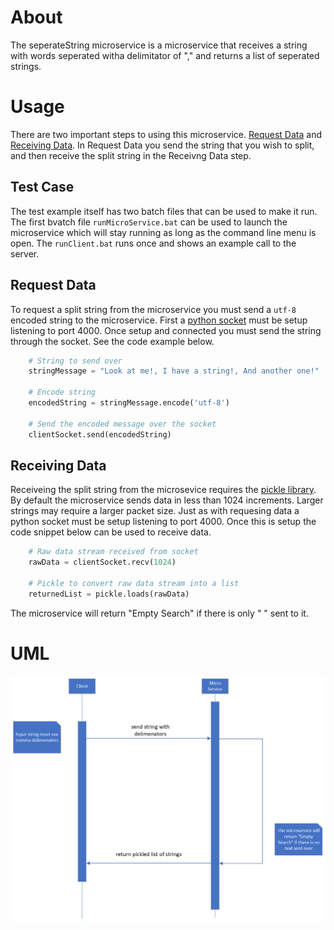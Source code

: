 # About

The seperateString microservice is a microservice that receives a string with words seperated witha delimitator of "," and returns a list of seperated strings.


# Usage

There are two important steps to using this microservice. [Request Data](#request-data) and [Receiving Data](#receiving-data). In Request Data you send the string that you wish to split, and then receive the split string in the Receivng Data step.

## Test Case
The test example itself has two batch files that can be used to make it run. The first bvatch file `runMicroService.bat` can be used to launch the microservice which will stay running as long as the command line menu is open. The `runClient.bat` runs once and shows an example call to the server.


## Request Data

To request a split string from the microservice you must send a `utf-8` encoded string to the microservice. First a [python socket](https://docs.python.org/3/library/socket.html) must be setup listening to port 4000. Once setup and connected you must send the string through the socket. See the code example below.

```python
    # String to send over
    stringMessage = "Look at me!, I have a string!, And another one!"

    # Encode string
    encodedString = stringMessage.encode('utf-8')

    # Send the encoded message over the socket
    clientSocket.send(encodedString)
```
## Receiving Data

Receiveing the split string from the microsevice requires the [pickle library](https://docs.python.org/3/library/pickle.html). By default the microservice sends data in less than 1024 increments. Larger strings may require a larger packet size. Just as with requesing data a python socket must be setup listening to port 4000. Once this is setup the code snippet below can be used to receive data.

```python
    # Raw data stream received from socket
    rawData = clientSocket.recv(1024)

    # Pickle to convert raw data stream into a list
    returnedList = pickle.loads(rawData)
```

The microservice will return "Empty Search" if there is only " " sent to it.

# UML

![UML](./Assignment%208.png)